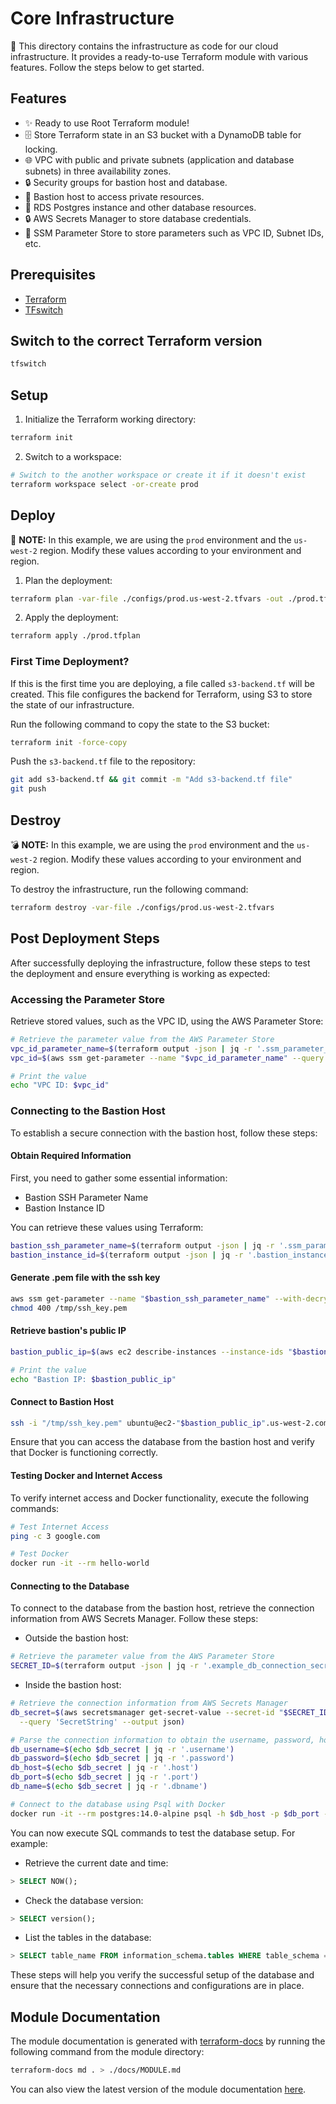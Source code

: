 # Core Infrastructure

🏢 This directory contains the infrastructure as code for our cloud infrastructure. It provides a ready-to-use Terraform module with various features. Follow the steps below to get started.

## Features

- ✨ Ready to use Root Terraform module!
- 🗄️ Store Terraform state in an S3 bucket with a DynamoDB table for locking.
- 🌐 VPC with public and private subnets (application and database subnets) in three availability zones.
- 🔒 Security groups for bastion host and database.
- 🔑 Bastion host to access private resources.
- 🐘 RDS Postgres instance and other database resources.
- 🔒 AWS Secrets Manager to store database credentials.
- 🔧 SSM Parameter Store to store parameters such as VPC ID, Subnet IDs, etc.

## Prerequisites

- [Terraform](https://www.terraform.io/downloads.html)
- [TFswitch](https://tfswitch.warrensbox.com/)

## Switch to the correct Terraform version

```sh
tfswitch
```

## Setup

1. Initialize the Terraform working directory:

```sh
terraform init
```

2. Switch to a workspace:

```sh
# Switch to the another workspace or create it if it doesn't exist
terraform workspace select -or-create prod
```

## Deploy

🚀 **NOTE:** In this example, we are using the `prod` environment and the `us-west-2` region. Modify these values according to your environment and region.

1. Plan the deployment:

```sh
terraform plan -var-file ./configs/prod.us-west-2.tfvars -out ./prod.tfplan
```

2. Apply the deployment:

```sh
terraform apply ./prod.tfplan
```

### First Time Deployment?

If this is the first time you are deploying, a file called `s3-backend.tf` will be created. This file configures the backend for Terraform, using S3 to store the state of our infrastructure.

Run the following command to copy the state to the S3 bucket:

```sh
terraform init -force-copy
```

Push the `s3-backend.tf` file to the repository:

```sh
git add s3-backend.tf && git commit -m "Add s3-backend.tf file"
git push
```

## Destroy

💣 **NOTE:** In this example, we are using the `prod` environment and the `us-west-2` region. Modify these values according to your environment and region.

To destroy the infrastructure, run the following command:

```sh
terraform destroy -var-file ./configs/prod.us-west-2.tfvars
```

## Post Deployment Steps

After successfully deploying the infrastructure, follow these steps to test the deployment and ensure everything is working as expected:

### Accessing the Parameter Store

Retrieve stored values, such as the VPC ID, using the AWS Parameter Store:

```bash
# Retrieve the parameter value from the AWS Parameter Store
vpc_id_parameter_name=$(terraform output -json | jq -r '.ssm_parameter_vpc_id.value')
vpc_id=$(aws ssm get-parameter --name "$vpc_id_parameter_name" --query 'Parameter.Value' --output text)

# Print the value
echo "VPC ID: $vpc_id"
```

### Connecting to the Bastion Host

To establish a secure connection with the bastion host, follow these steps:

#### Obtain Required Information

First, you need to gather some essential information:

- Bastion SSH Parameter Name
- Bastion Instance ID

You can retrieve these values using Terraform:

```bash
bastion_ssh_parameter_name=$(terraform output -json | jq -r '.ssm_parameter_bastion_ssh_key.value')
bastion_instance_id=$(terraform output -json | jq -r '.bastion_instance_id.value')
```

#### Generate .pem file with the ssh key

```bash
aws ssm get-parameter --name "$bastion_ssh_parameter_name" --with-decryption --query 'Parameter.Value' --output text > /tmp/ssh_key.pem
chmod 400 /tmp/ssh_key.pem
```

#### Retrieve bastion's public IP

```bash
bastion_public_ip=$(aws ec2 describe-instances --instance-ids "$bastion_instance_id" --query 'Reservations[0].Instances[0].PublicIpAddress' --output text | tr '.' '-')

# Print the value
echo "Bastion IP: $bastion_public_ip"
```

#### Connect to Bastion Host

```bash
ssh -i "/tmp/ssh_key.pem" ubuntu@ec2-"$bastion_public_ip".us-west-2.compute.amazonaws.com
```

Ensure that you can access the database from the bastion host and verify that Docker is functioning correctly.

#### Testing Docker and Internet Access

To verify internet access and Docker functionality, execute the following commands:

```bash
# Test Internet Access
ping -c 3 google.com

# Test Docker
docker run -it --rm hello-world
```

#### Connecting to the Database

To connect to the database from the bastion host, retrieve the connection information from AWS Secrets Manager. Follow these steps:

- Outside the bastion host:

```bash
# Retrieve the parameter value from the AWS Parameter Store
SECRET_ID=$(terraform output -json | jq -r '.example_db_connection_secret_arn.value')
```

- Inside the bastion host:

```bash
# Retrieve the connection information from AWS Secrets Manager
db_secret=$(aws secretsmanager get-secret-value --secret-id "$SECRET_ID" \
  --query 'SecretString' --output json)

# Parse the connection information to obtain the username, password, host, port, and database name
db_username=$(echo $db_secret | jq -r '.username')
db_password=$(echo $db_secret | jq -r '.password')
db_host=$(echo $db_secret | jq -r '.host')
db_port=$(echo $db_secret | jq -r '.port')
db_name=$(echo $db_secret | jq -r '.dbname')

# Connect to the database using Psql with Docker
docker run -it --rm postgres:14.0-alpine psql -h $db_host -p $db_port -U $db_username -d $db_name
```

You can now execute SQL commands to test the database setup. For example:

- Retrieve the current date and time:

```sql
> SELECT NOW();
```

- Check the database version:

```sql
> SELECT version();
```

- List the tables in the database:

```sql
> SELECT table_name FROM information_schema.tables WHERE table_schema = 'public';
```

These steps will help you verify the successful setup of the database and ensure that the necessary connections and configurations are in place.

## Module Documentation

The module documentation is generated with [terraform-docs](https://github.com/terraform-docs/terraform-docs) by running the following command from the module directory:

```sh
terraform-docs md . > ./docs/MODULE.md
```

You can also view the latest version of the module documentation [here](./docs/MODULE.md).
